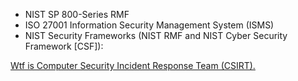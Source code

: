 - NIST SP 800-Series RMF
- ISO 27001 Information Security Management System (ISMS)
- NIST Security Frameworks (NIST RMF and NIST Cyber Security Framework [CSF]):

[Wtf is Computer Security Incident Response Team (CSIRT).](https://secureglobal.de/the-csirt-methodology)
